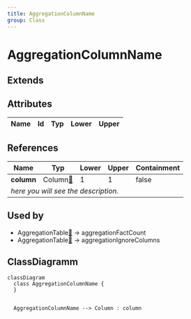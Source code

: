 ```yaml
---
title: AggregationColumnName
group: Class
---
```


# AggregationColumnName<a name="class-aggregationcolumnname"></a>


## Extends

## Attributes

<table>
  <thead>
    <tr>
      <th>Name</th>
      <th>Id</th>
      <th>Typ</th>
      <th>Lower</th>
      <th>Upper</th>
    </tr>
  </thead>
  <tbody>
  </tbody>
</table>

## References

<table>
  <thead>
    <tr>
      <th>Name</th>
      <th>Typ</th>
      <th>Lower</th>
      <th>Upper</th>
      <th>Containment</th>
    </tr>
  </thead>
  <tbody>
    <tr>
      <td><strong>column</strong></td>
      <td>Column<a href="./class-Column">🔗</a></td>
      <td>1</td>
      <td>1</td>
      <td>false</td>
    </tr>
    <tr>
      <td colspan="5"><em> here you will see the description.</em></td>
    </tr>
  </tbody>
</table>



## Used by

- AggregationTable[🔗](./class-AggregationTable) → aggregationFactCount
- AggregationTable[🔗](./class-AggregationTable) → aggregationIgnoreColumns

## ClassDiagramm

```mermaid
classDiagram
  class AggregationColumnName {
  }


  AggregationColumnName --> Column : column

```

